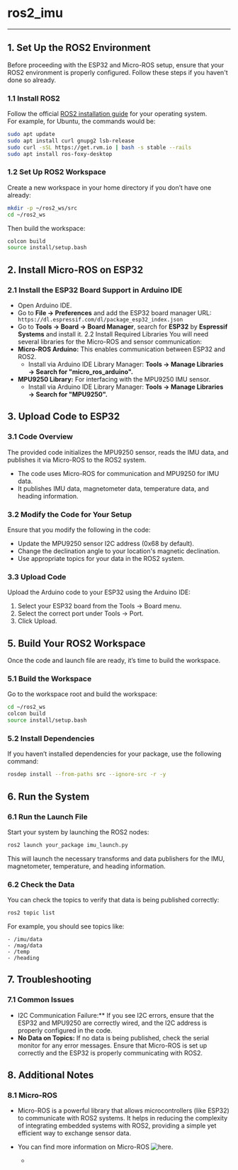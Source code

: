 # ros2_imu

---

## 1. Set Up the ROS2 Environment
Before proceeding with the ESP32 and Micro-ROS setup, ensure that your ROS2 environment is properly configured. Follow these steps if you haven't done so already.

### 1.1 Install ROS2
Follow the official [ROS2 installation guide](https://docs.ros.org/en/rolling/Installation.html) for your operating system. </br>
For example, for Ubuntu, the commands would be:
```bash
sudo apt update
sudo apt install curl gnupg2 lsb-release
sudo curl -sSL https://get.rvm.io | bash -s stable --rails
sudo apt install ros-foxy-desktop
```

### 1.2 Set Up ROS2 Workspace
Create a new workspace in your home directory if you don’t have one already:
```bash
mkdir -p ~/ros2_ws/src
cd ~/ros2_ws
```
Then build the workspace:
```bash
colcon build
source install/setup.bash
```

## 2. Install Micro-ROS on ESP32
### 2.1 Install the ESP32 Board Support in Arduino IDE
- Open Arduino IDE.
- Go to **File → Preferences** and add the ESP32 board manager URL:
``` https://dl.espressif.com/dl/package_esp32_index.json```
- Go to **Tools → Board → Board Manager**, search for **ESP32** by **Espressif Systems** and install it.
2.2 Install Required Libraries
You will need several libraries for the Micro-ROS and sensor communication:
- **Micro-ROS Arduino:** This enables communication between ESP32 and ROS2.
  - Install via Arduino IDE Library Manager: **Tools → Manage Libraries → Search for "micro_ros_arduino".**
- **MPU9250 Library:** For interfacing with the MPU9250 IMU sensor.
  - Install via Arduino IDE Library Manager: **Tools → Manage Libraries → Search for "MPU9250".**

## 3. Upload Code to ESP32
### 3.1 Code Overview
The provided code initializes the MPU9250 sensor, reads the IMU data, and publishes it via Micro-ROS to the ROS2 system.
- The code uses Micro-ROS for communication and MPU9250 for IMU data.
- It publishes IMU data, magnetometer data, temperature data, and heading information.
### 3.2 Modify the Code for Your Setup
Ensure that you modify the following in the code:
- Update the MPU9250 sensor I2C address (0x68 by default).
- Change the declination angle to your location's magnetic declination.
- Use appropriate topics for your data in the ROS2 system.
### 3.3 Upload Code
Upload the Arduino code to your ESP32 using the Arduino IDE:
1. Select your ESP32 board from the Tools → Board menu.
2. Select the correct port under Tools → Port.
3. Click Upload.

## 5. Build Your ROS2 Workspace
Once the code and launch file are ready, it’s time to build the workspace.
### 5.1 Build the Workspace
Go to the workspace root and build the workspace:
```bash
cd ~/ros2_ws
colcon build
source install/setup.bash
```
### 5.2 Install Dependencies
If you haven’t installed dependencies for your package, use the following command:
```bash
rosdep install --from-paths src --ignore-src -r -y
```
## 6. Run the System
### 6.1 Run the Launch File
Start your system by launching the ROS2 nodes:
```bash
ros2 launch your_package imu_launch.py
```
This will launch the necessary transforms and data publishers for the IMU, magnetometer, temperature, and heading information.
### 6.2 Check the Data
You can check the topics to verify that data is being published correctly:
```bash
ros2 topic list
```
For example, you should see topics like:
```
- /imu/data
- /mag/data
- /temp
- /heading
```

## 7. Troubleshooting
### 7.1 Common Issues
- I2C Communication Failure:** If you see I2C errors, ensure that the ESP32 and MPU9250 are correctly wired, and the I2C address is properly configured in the code.
- **No Data on Topics:** If no data is being published, check the serial monitor for any error messages. Ensure that Micro-ROS is set up correctly and the ESP32 is properly communicating with ROS2.

## 8. Additional Notes
### 8.1 Micro-ROS
- Micro-ROS is a powerful library that allows microcontrollers (like ESP32) to communicate with ROS2 systems. It helps in reducing the complexity of integrating embedded systems with ROS2, providing a simple yet efficient way to exchange sensor data.
- You can find more information on Micro-ROS ![here](https://micro.ros.org/).

  - 
